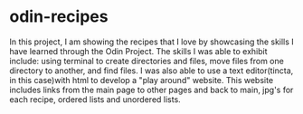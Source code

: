# odin-recipes
In this project, I am showing the recipes that I love by showcasing the skills I have learned through the Odin Project. The skills I was able to exhibit include: using terminal to create directories and files, move files from one directory to another, and find files. I was also able to use a text editor(tincta, in this case)with html to develop a "play around" website. This website includes links from the main page to other pages and back to main, jpg's for each recipe, ordered lists and unordered lists.